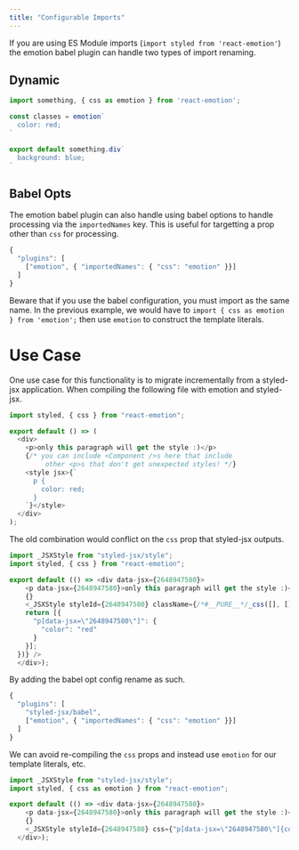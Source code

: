 ```yaml
---
title: "Configurable Imports"
---
```

If you are using ES Module imports (`import styled from
'react-emotion'`) the emotion babel plugin can handle two types of
import renaming.

## Dynamic

```js
import something, { css as emotion } from 'react-emotion';

const classes = emotion`
  color: red;
`

export default something.div`
  background: blue;
`
```

## Babel Opts

The emotion babel plugin can also handle using babel options to handle
processing via the `importedNames` key. This is useful for targetting
a prop other than `css` for processing.

```js
{
  "plugins": [
    ["emotion", { "importedNames": { "css": "emotion" }}]
  ]
}
```

Beware that if you use the babel configuration, you must import as the
same name. In the previous example, we would have to `import { css as
emotion } from 'emotion';` then use `emotion` to construct the template
literals. 

# Use Case

One use case for this functionality is to migrate incrementally from a
styled-jsx application. When compiling the following file with emotion
and styled-jsx.

```js
import styled, { css } from "react-emotion";

export default () => (
  <div>
    <p>only this paragraph will get the style :)</p>
    {/* you can include <Component />s here that include
         other <p>s that don't get unexpected styles! */}
    <style jsx>{`
      p {
        color: red;
      }
    `}</style>
  </div>
);
```

The old combination would conflict on the `css` prop that styled-jsx
outputs.

```js
import _JSXStyle from "styled-jsx/style";
import styled, { css } from "react-emotion";

export default (() => <div data-jsx={2648947580}>
    <p data-jsx={2648947580}>only this paragraph will get the style :)</p>
    {}
    <_JSXStyle styleId={2648947580} className={/*#__PURE__*/_css([], [], function createEmotionStyledRules() {
    return [{
      "p[data-jsx=\"2648947580\"]": {
        "color": "red"
      }
    }];
  })} />
  </div>);
```

By adding the babel opt config rename as such.

```js
{
  "plugins": [
    "styled-jsx/babel",
    ["emotion", { "importedNames": { "css": "emotion" }}]
  ]
}
```

We can avoid re-compiling the `css` props and instead use `emotion` for
our template literals, etc.

```js
import _JSXStyle from "styled-jsx/style";
import styled, { css as emotion } from "react-emotion";

export default (() => <div data-jsx={2648947580}>
    <p data-jsx={2648947580}>only this paragraph will get the style :)</p>
    {}
    <_JSXStyle styleId={2648947580} css={"p[data-jsx=\"2648947580\"]{color:red}"} />
  </div>);
```

